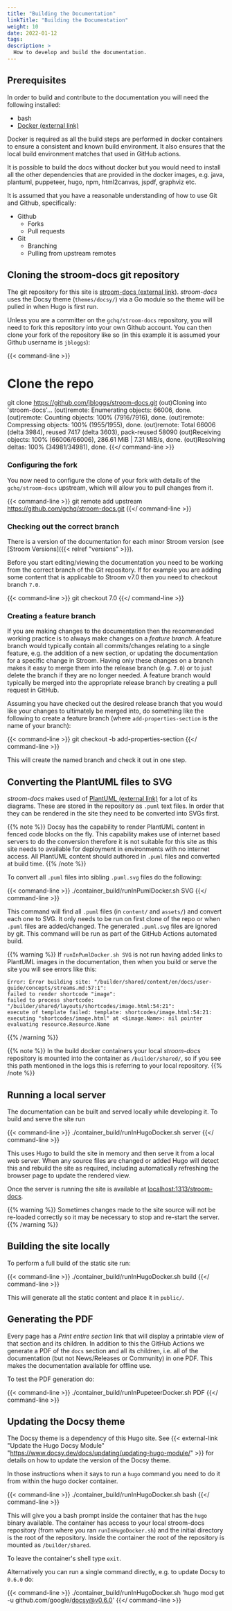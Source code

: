 ```yaml
---
title: "Building the Documentation"
linkTitle: "Building the Documentation"
weight: 10
date: 2022-01-12
tags: 
description: >
  How to develop and build the documentation.
---
```



## Prerequisites

In order to build and contribute to the documentation you will need the following installed:

* bash
* [Docker (external link)](https://docs.docker.com/get-docker/)

Docker is required as all the build steps are performed in docker containers to ensure a consistent and known build environment.
It also ensures that the local build environment matches that used in GitHub actions.

It is possible to build the docs without docker but you would need to install all the other dependencies that are provided in the docker images, e.g. java, plantuml, puppeteer, hugo, npm, html2canvas, jspdf, graphviz etc.

It is assumed that you have a reasonable understanding of how to use Git and Github, specifically:

* Github
  * Forks
  * Pull requests
* Git
  * Branching
  * Pulling from upstream remotes


## Cloning the stroom-docs git repository

The git repository for this site is [stroom-docs (external link)](https://github.com/gchq/stroom-docs).
_stroom-docs_ uses the Docsy theme (`themes/docsy/`) via a Go module so the theme will be pulled in when Hugo is first run.

Unless you are a committer on the `gchq/stroom-docs` repository, you will need to fork this repository into your own Github account.
You can then clone your fork of the repository like so (in this example it is assumed your Github username is `jbloggs`):

{{< command-line >}}
# Clone the repo
git clone https://github.com/jbloggs/stroom-docs.git
(out)Cloning into 'stroom-docs'...
(out)remote: Enumerating objects: 66006, done.
(out)remote: Counting objects: 100% (7916/7916), done.
(out)remote: Compressing objects: 100% (1955/1955), done.
(out)remote: Total 66006 (delta 3984), reused 7417 (delta 3603), pack-reused 58090
(out)Receiving objects: 100% (66006/66006), 286.61 MiB | 7.31 MiB/s, done.
(out)Resolving deltas: 100% (34981/34981), done.
{{</ command-line >}}


### Configuring the fork

You now need to configure the clone of your fork with details of the `gchq/stroom-docs` upstream, which will allow you to pull changes from it.

{{< command-line >}}
git remote add upstream https://github.com/gchq/stroom-docs.git
{{</ command-line >}}


### Checking out the correct branch

There is a version of the documentation for each minor Stroom version (see [Stroom Versions]({{< relref "versions" >}}).

Before you start editing/viewing the documentation you need to be working from the correct branch of the Git repository.
If for example you are adding some content that is applicable to Stroom v7.0 then you need to checkout branch `7.0`.

{{< command-line >}}
git checkout 7.0
{{</ command-line >}}


### Creating a feature branch

If you are making changes to the documentation then the recommended working practice is to always make changes on a _feature branch_.
A feature branch would typically contain all commits/changes relating to a single feature, e.g. the addition of a new section, or updating the documentation for a specific change in Stroom.
Having only these changes on a branch makes it easy to merge them into the release branch (e.g. `7.0`) or to just delete the branch if they are no longer needed.
A feature branch would typically be merged into the appropriate release branch by creating a pull request in GitHub.

Assuming you have checked out the desired release branch that you would like your changes to ultimately be merged into, do something like the following to create a feature branch (where `add-properties-section` is the name of your branch):

{{< command-line >}}
git checkout -b add-properties-section
{{</ command-line >}}

This will create the named branch and check it out in one step.


## Converting the PlantUML files to SVG

_stroom-docs_ makes used of [PlantUML (external link)](https://plantuml.com) for a lot of its diagrams.
These are stored in the repository as `.puml` text files.
In order that they can be rendered in the site they need to be converted into SVGs first.

{{% note %}}
Docsy has the capability to render PlantUML content in fenced code blocks on the fly.
This capability makes use of internet based servers to do the conversion therefore it is not suitable for this site as this site needs to available for deployment in environments with no internet access.
All PlantUML content should authored in `.puml` files and converted at build time.
{{% /note %}}

To convert all `.puml` files into sibling `.puml.svg` files do the following:

{{< command-line >}}
./container_build/runInPumlDocker.sh SVG
{{</ command-line >}}

This command will find all `.puml` files (in `content/` and `assets/`) and convert each one to SVG.
It only needs to be run on first clone of the repo or when `.puml` files are added/changed.
The generated `.puml.svg` files are ignored by git.
This command will be run as part of the GitHub Actions automated build.

{{% warning %}}
If `runInPumlDocker.sh SVG` is not run having added links to PlantUML images in the documentation, then when you build or serve the site you will see errors like this:

```text
Error: Error building site: "/builder/shared/content/en/docs/user-guide/concepts/streams.md:57:1":
failed to render shortcode "image":
failed to process shortcode: "/builder/shared/layouts/shortcodes/image.html:54:21":
execute of template failed: template: shortcodes/image.html:54:21:
executing "shortcodes/image.html" at <$image.Name>: nil pointer evaluating resource.Resource.Name
```
{{% /warning %}}


{{% note %}}
In the build docker containers your local _stroom-docs_ repository is mounted into the container as `/builder/shared/`, so if you see this path mentioned in the logs this is referring to your local repository.
{{% /note %}}


## Running a local server

The documentation can be built and served locally while developing it.
To build and serve the site run

{{< command-line >}}
./container_build/runInHugoDocker.sh server
{{</ command-line >}}

This uses Hugo to build the site in memory and then serve it from a local web server.
When any source files are changed or added Hugo will detect this and rebuild the site as required, including automatically refreshing the browser page to update the rendered view.

Once the server is running the site is available at [localhost:1313/stroom-docs](http://localhost:1313/stroom-docs).

{{% warning %}}
Sometimes changes made to the site source will not be re-loaded correctly so it may be necessary to stop and re-start the server.
{{% /warning %}}


## Building the site locally

To perform a full build of the static site run:

{{< command-line >}}
./container_build/runInHugoDocker.sh build
{{</ command-line >}}

This will generate all the static content and place it in `public/`.


## Generating the PDF

Every page has a _Print entire section_ link that will display a printable view of that section and its children.
In addition to this the GitHub Actions we generate a PDF of the `docs` section and all its children, i.e. all of the documentation (but not News/Releases or Community) in one PDF.
This makes the documentation available for offline use.

To test the PDF generation do:

{{< command-line >}}
./container_build/runInPupeteerDocker.sh PDF
{{</ command-line >}}


## Updating the Docsy theme

The Docsy theme is a dependency of this Hugo site. See {{< external-link "Update the Hugo Docsy Module" "https://www.docsy.dev/docs/updating/updating-hugo-module/" >}} for details on how to update the version of the Docsy theme.

In those instructions when it says to run a `hugo` command you need to do it from within the hugo docker container.

{{< command-line >}}
./container_build/runInHugoDocker.sh bash
{{</ command-line >}}

This will give you a bash prompt inside the container that has the `hugo` binary available.
The container has access to your local stroom-docs repository (from where you ran `runInHugoDocker.sh`) and the initial directory is the root of the repository.
Inside the container the root of the repository is mounted as `/builder/shared`.

To leave the container's shell type `exit`.

Alternatively you can run a single command directly, e.g. to update Docsy to `0.6.0` do:

{{< command-line >}}
./container_build/runInHugoDocker.sh 'hugo mod get -u github.com/google/docsy@v0.6.0'
{{</ command-line >}}
